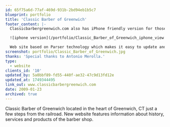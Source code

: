 ```yaml
---
id: 65f75a6d-77af-469d-931b-2bd94eb1b5c7
blueprint: portfolio
title: 'Classic Barber of Greenwich'
footer_content: |-
  Classicbarbergreenwich.com also has iPhone friendly version for those how prefers convenience of mobile internet. 

  ![iphone version](/portfolio/Classic_Barber_of_Greenwich_iphone_view.jpg)

  Web site based on Parser technology which makes it easy to update and manage. Content management system makes managing website very easy. User interface was enhanced with help of jQuery frame-work.
screenshot: portfolio/Classic_Barber_of_Greenwich.jpg
thanks: 'Special thanks to Antonio Merolla.'
type:
  - website
clients_id: '10'
updated_by: 5a0bbf89-fd55-440f-ae32-47c9d13fd12e
updated_at: 1749344495
link_out: www.classicbarbergreenwich.com
date: 2009-01-23
archived: true
---
```

Classic Barber of Greenwich located in the heart of Greenwich, CT just a few steps from the railroad. New website features information about history, services and products of the barber shop.
